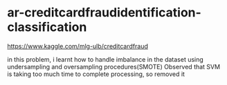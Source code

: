 # ar-creditcardfraudidentification-classification
https://www.kaggle.com/mlg-ulb/creditcardfraud

in this problem, i learnt how to handle imbalance in the dataset using undersampling and oversampling procedures(SMOTE)
Observed that SVM is taking too much time to complete processing, so removed it 
